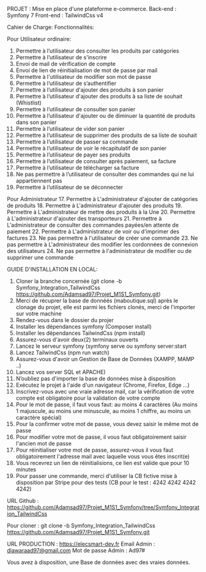 PROJET : Mise en place d'une plateforme e-commerce.
Back-end : Symfony 7
Front-end : TailwindCss v4

Cahier de Charge:
Fonctionnalités:

Pour Utilisateur ordinaire:
  1. Permettre à l’utilisateur  des consulter les produits par catégories
  2. Permettre à l’utilisateur  de s'inscrire
  3. Envoi de mail de vérification de compte
  4. Envoi de lien de réinitialisation de mot de passe par mail
  5. Permettre à l'utilisateur de modifier son mot de passe
  6. Permettre à l’utilisateur  de s’authentifier
  7. Permettre à l’utilisateur  d'ajouter des produits à son panier
  8. Permettre à l’utilisateur  d'ajouter des produits à sa liste de souhait (Whistlist)
  9. Permettre à l’utilisateur  de consulter son panier
  10. Permettre à l’utilisateur  d'ajouter ou de diminuer la quantité de produits dans son panier
  11. Permettre à l’utilisateur  de vider son panier
  12. Permettre à l’utilisateur  de supprimer des produits de sa liste de souhait
  13. Permettre à l’utilisateur  de passer sa commande
  14. Permettre à l’utilisateur  de voir le récapitulatif de son panier
  15. Permettre à l’utilisateur  de payer ses produits
  16. Permettre à l’utilisateur  de consulter après paiement, sa facture
  17. Permettre à l’utilisateur  de télécharger sa facture
  18.  Ne pas permettre à l’utilisateur  de consulter des commandes qui ne lui appartiennent pas
  19. Permettre à l’utilisateur  de se déconnecter
  
Pour Administrateur
  17. Permettre à L'administrateur d'ajouter de catégories de produits
  18. Permettre à L'administrateur d'ajouter des produits
  19. Permettre à L'administrateur de mettre des produits à la Une
  20. Permettre à L'administrateur d'ajouter des transporteurs
  21. Permettre à L'administrateur de consulter des commandes payées/en attente de paiement
  22. Permettre à L'administrateur de voir ou d'imprimer des factures
  23. Ne pas permettre à l'utilisateur de créer une commande
  23. Ne pas permettre à L'administrateur des modifier les cordonnées de connexion des utilisateurs
  24. Ne pas permettre à l'administrateur de modifier ou de supprimer une commande


GUIDE D'INSTALLATION EN LOCAL:
 1. Cloner la branche concernée (git clone -b Symfony_Integration_TailwindCss https://github.com/Adamsad97/Projet_M1S1_Symfony.git)
 2. Merci de récuprer la base de donnéés (maboutique.sql) après le clonage du projet, elle est parmi les fichiers clonés, merci de l'importer sur votre machine
3. Rendez-vous dans le dossier du projer
4. Installer les dépendances symfony (Composer install)
5. Installer les dépendances TailwindCss (npm install)
6. Assurez-vous d'avoir deux(2) terminaux ouverts
7. Lancez le serveur symfony (symfony serve ou symfony server:start
8. Lancez TailwindCss (npm run watch)
9. Assurez-vous d'avoir un Gestion de Base de Données (XAMPP, MAMP ..)
10. Lancez vos server SQL et APACHE)
11. N’oubliez pas d'importer la base de données mise à disposition
12. Exécutez le projet à l'aide d'un navigateur (Chrome, Firefox, Edge ...)
13. Inscrivez-vous avec une vraie adresse mail, car la vérification de votre compte est obligatoire pour la validation de votre compte
14. Pour le mot de passe, il faut vous faut: au moins 4 caractères (Au moins 1 majuscule, au moins une minuscule, au moins 1 chiffre, au moins un caractère spécial)
15. Pour la confirmer votre mot de passe, vous devez saisir le même mot de passe
16. Pour modifier votre mot de passe, il vous faut obligatoirement saisir l'ancien mot de passe
17. Pour réinitialiser votre mot de passe, assurez-vous il vous faut obligatoirement l'adresse mail avec laquelle vous vous êtes inscrit(e)
18. Vous recevrez un lien de réinitialisions, ce lien est valide que pour 10 minutes
19. Pour passer une commande, merci d'utiliser la CB fictive mise à disposition par Stripe pour des tests (CB pour le test : 4242 4242 4242 4242)

URL Github : https://github.com/Adamsad97/Projet_M1S1_Symfony/tree/Symfony_Integration_TailwindCss

Pour cloner : git clone -b Symfony_Integration_TailwindCss https://github.com/Adamsad97/Projet_M1S1_Symfony.git

URL PRODUCTION : https://elecsmart-dev.fr
Email Admin : diawaraad97@gmail.com
Mot de passe Admin : Ad97#



Vous avez à disposition, une Base de données avec des vraies données.
